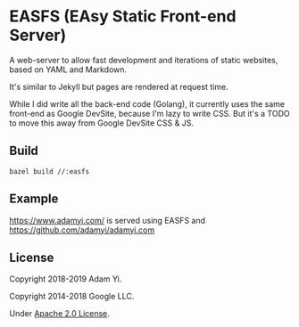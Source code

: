 # EASFS (EAsy Static Front-end Server)

A web-server to allow fast development and iterations of static websites, based on YAML and Markdown.

It's similar to Jekyll but pages are rendered at request time.

While I did write all the back-end code (Golang), it currently uses the same front-end as Google DevSite,
because I'm lazy to write CSS. But it's a TODO to move this away from Google DevSite CSS & JS.

## Build
```
bazel build //:easfs
```

## Example
https://www.adamyi.com/ is served using EASFS and https://github.com/adamyi/adamyi.com

## License

Copyright 2018-2019 Adam Yi.

Copyright 2014-2018 Google LLC.

Under [Apache 2.0 License](LICENSE).
